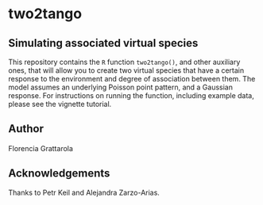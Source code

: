 # two2tango
## Simulating associated virtual species

This repository contains the `R` function `two2tango()`, and other auxiliary ones, that will allow you to create two virtual species that have a certain response to the environment and degree of association between them. The model assumes an underlying Poisson point pattern, and a Gaussian response. For instructions on running the function, including example data, please see the vignette tutorial.  

## Author 
Florencia Grattarola <a dir="ltr" href="http://orcid.org/0000-0001-8282-5732" target="_blank"><img class="is-rounded" src="https://upload.wikimedia.org/wikipedia/commons/0/06/ORCID_iD.svg" width="15"></a> 

## Acknowledgements
Thanks to Petr Keil and Alejandra Zarzo-Arias.  
